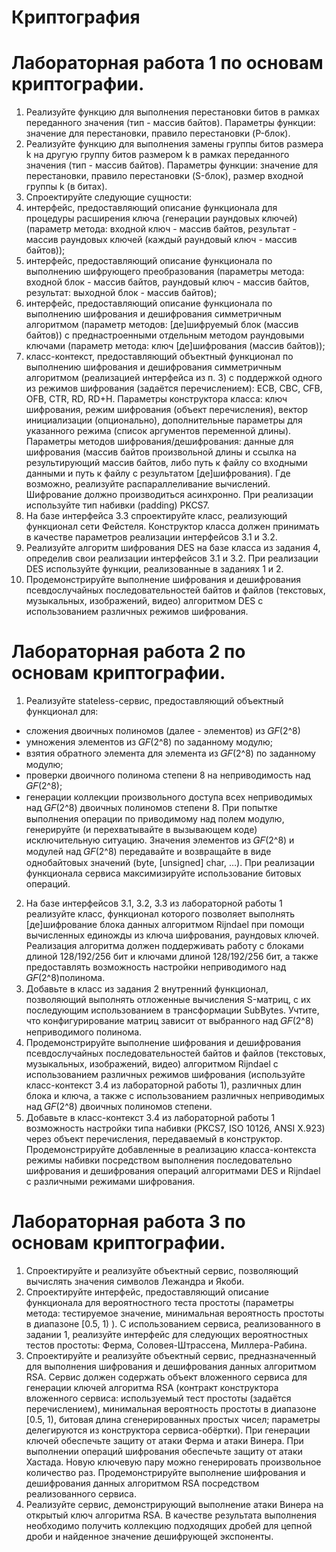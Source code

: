 # Криптография
# Лабораторная работа 1 по основам криптографии.
1. Реализуйте функцию для выполнения перестановки битов в рамках
переданного значения (тип - массив байтов). Параметры функции:
значение для перестановки, правило перестановки (P-блок).
2. Реализуйте функцию для выполнения замены группы битов размера
k на другую группу битов размером k в рамках переданного значения
(тип - массив байтов). Параметры функции: значение для
перестановки, правило перестановки (S-блок), размер входной
группы k (в битах).
3. Спроектируйте следующие сущности:
1. интерфейс, предоставляющий описание функционала для
процедуры расширения ключа (генерации раундовых ключей)
(параметр метода: входной ключ - массив байтов, результат - массив
раундовых ключей (каждый раундовый ключ - массив байтов));
2. интерфейс, предоставляющий описание функционала по
выполнению шифрующего преобразования (параметры метода:
входной блок - массив байтов, раундовый ключ - массив байтов,
результат: выходной блок - массив байтов);
3. интерфейс, предоставляющий описание функционала по
выполнению шифрования и дешифрования симметричным
алгоритмом (параметр методов: [де]шифруемый блок (массив
байтов)) с преднастроенными отдельным методом раундовыми
ключами (параметр метода: ключ [де]шифрования (массив байтов));
4. класс-контекст, предоставляющий объектный функционал по
выполнению шифрования и дешифрования симметричным
алгоритмом (реализацией интерфейса из п. 3) с поддержкой одного
из режимов шифрования (задаётся перечислением): ECB, CBC, CFB,
OFB, CTR, RD, RD+H. Параметры конструктора класса: ключ
шифрования, режим шифрования (объект перечисления), вектор
инициализации (опционально), дополнительные параметры для
указанного режима (список аргументов переменной длины).
Параметры методов шифрования/дешифрования: данные для
шифрования (массив байтов произвольной длины и ссылка на
результирующий массив байтов, либо путь к файлу со входными
данными и путь к файлу с результатом [де]шифрования). Где
возможно, реализуйте распараллеливание вычислений. Шифрование
должно производиться асинхронно. При реализации используйте тип
набивки (padding) PKCS7.
4. На базе интерфейса 3.3 спроектируйте класс, реализующий
функционал сети Фейстеля. Конструктор класса должен принимать в
качестве параметров реализации интерфейсов 3.1 и 3.2.
5. Реализуйте алгоритм шифрования DES на базе класса из задания 4,
определив свои реализации интерфейсов 3.1 и 3.2. При реализации
DES используйте функции, реализованные в заданиях 1 и 2.
6. Продемонстрируйте выполнение шифрования и дешифрования
псевдослучайных последовательностей байтов и файлов (текстовых,
музыкальных, изображений, видео) алгоритмом DES с
использованием различных режимов шифрования.
# Лабораторная работа 2 по основам криптографии.
1. Реализуйте stateless-сервис, предоставляющий объектный
функционал для:
- сложения двоичных полиномов (далее - элементов) из 𝐺𝐹(2^8)
- умножения элементов из 𝐺𝐹(2^8) по заданному модулю;
- взятия обратного элемента для элемента из  𝐺𝐹(2^8) по
заданному модулю;
- проверки двоичного полинома степени 8 на неприводимость
над  𝐺𝐹(2^8);
- генерации коллекции произвольного доступа всех
неприводимых над  𝐺𝐹(2^8) двоичных полиномов степени 8.
При попытке выполнения операции по приводимому над полем
модулю, генерируйте (и перехватывайте в вызывающем коде)
исключительную ситуацию. Значения элементов из  𝐺𝐹(2^8) и
модулей над  𝐺𝐹(2^8) передавайте и возвращайте в виде однобайтовых
значений (byte, [unsigned] char, …). При реализации функционала
сервиса максимизируйте использование битовых операций.
2. На базе интерфейсов 3.1, 3.2, 3.3 из лабораторной работы 1
реализуйте класс, функционал которого позволяет выполнять
[де]шифрование блока данных алгоритмом Rijndael при помощи
вычисленных единожды из ключа шифрования, раундовых ключей.
Реализация алгоритма должен поддерживать работу с блоками
длиной 128/192/256 бит и ключами длиной 128/192/256 бит, а также
предоставлять возможность настройки неприводимого над 𝐺𝐹(2^8)полинома.
3. Добавьте в класс из задания 2 внутренний функционал,
позволяющий выполнять отложенные вычисления S-матриц, с их
последующим использованием в трансформации SubBytes. Учтите,
что конфигурирование матриц зависит от выбранного над 𝐺𝐹(2^8)
неприводимого полинома.
4. Продемонстрируйте выполнение шифрования и дешифрования
псевдослучайных последовательностей байтов и файлов (текстовых,
музыкальных, изображений, видео) алгоритмом Rijndael с
использованием различных режимов шифрования (используйте
класс-контекст 3.4 из лабораторной работы 1), различных длин блока
и ключа, а также с использованием различных неприводимых над
 𝐺𝐹(2^8) двоичных полиномов степени.
5. Добавьте в класс-контекст 3.4 из лабораторной работы 1
возможность настройки типа набивки (PKCS7, ISO 10126, ANSI
X.923) через объект перечисления, передаваемый в конструктор.
Продемонстрируйте добавленные в реализацию класса-контекста
режимы набивки посредством выполнения последовательно
шифрования и дешифрования операций алгоритмами DES и Rijndael
с различными режимами шифрования.
# Лабораторная работа 3 по основам криптографии.
1. Спроектируйте и реализуйте объектный сервис, позволяющий
вычислять значения символов Лежандра и Якоби.
2. Спроектируйте интерфейс, предоставляющий описание
функционала для вероятностного теста простоты (параметры
метода: тестируемое значение, минимальная вероятность простоты в
диапазоне  \[0.5, 1) ). С использованием сервиса, реализованного в
задании 1, реализуйте интерфейс для следующих вероятностных
тестов простоты: Ферма, Соловея-Штрассена, Миллера-Рабина.
3. Спроектируйте и реализуйте объектный сервис, предназначенный
для выполнения шифрования и дешифрования данных алгоритмом
RSA. Сервис должен содержать объект вложенного сервиса для
генерации ключей алгоритма RSA (контракт конструктора
вложенного сервиса: используемый тест простоты (задаётся
перечислением), минимальная вероятность простоты в диапазоне
\[0.5, 1), битовая длина сгенерированных простых чисел; параметры
делегируются из конструктора сервиса-обёртки). При генерации
ключей обеспечьте защиту от атаки Ферма и атаки Винера. При
выполнении операций шифрования обеспечьте защиту от атаки
Хастада. Новую ключевую пару можно генерировать произвольное
количество раз. Продемонстрируйте выполнение шифрования и
дешифрования данных алгоритмом RSA посредством
реализованного сервиса.
4. Реализуйте сервис, демонстрирующий выполнение атаки Винера на
открытый ключ алгоритма RSA. В качестве результата выполнения
необходимо получить коллекцию подходящих дробей для цепной
дроби и найденное значение дешифрующей экспоненты.
